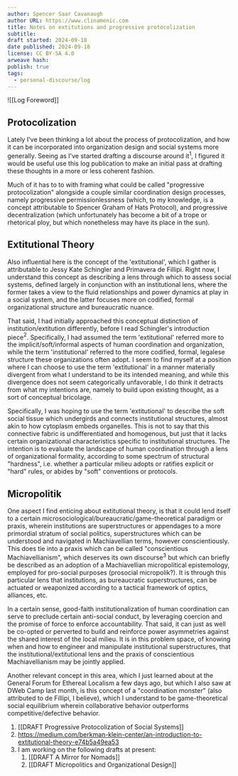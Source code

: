 ```yaml
---
author: Spencer Saar Cavanaugh
author URL: https://www.clinamenic.com
title: Notes on extitutions and progressive protocolization
subtitle: 
draft started: 2024-09-18
date published: 2024-09-18
license: CC BY-SA 4.0
arweave hash: 
publish: true
tags:
  - personal-discourse/log
---
```

![[Log Foreword]]

## Protocolization

Lately I've been thinking a lot about the process of protocolization, and how it can be incorporated into organization design and social systems more generally. Seeing as I've started drafting a discourse around it$^1$, I figured it would be useful use this log publication to make an initial pass at drafting these thoughts in a more or less coherent fashion. 

Much of it has to to with framing what could be called "progressive protocolization" alongside a couple similar coordination design processes, namely progressive permissionlessness (which, to my knowledge, is a concept attributable to Spencer Graham of Hats Protocol), and progressive decentralization (which unfortunately has become a bit of a trope or rhetorical ploy, but which nonetheless may have its place in the sun). 

## Extitutional Theory

Also influential here is the concept of the 'extitutional', which I gather is attributable to Jessy Kate Schingler and Primavera de Fillipi. Right now, I understand this concept as describing a lens through which to assess social systems, defined largely in conjunction with an institutional lens, where the former takes a view to the fluid relationships and power dynamics at play in a social system, and the latter focuses more on codified, formal organizational structure and bureaucratic nuance. 

That said, I had initially approached this conceptual distinction of institution/extitution differently, before I read Schingler's introduction piece$^2$. Specifically, I had assumed the term 'extitutional' referred more to the implicit/soft/informal aspects of human coordination and organization, while the term 'institutional' referred to the more codified, formal, legalese structure these organizations often adopt. I seem to find myself at a position where I can choose to use the term 'extitutional' in a manner materially divergent from what I understand to be its intended meaning, and while this divergence does not seem categorically unfavorable, I do think it detracts from what my intentions are, namely to build upon existing thought, as a sort of conceptual bricolage. 

Specifically, I was hoping to use the term 'extitutional' to describe the soft social tissue which undergirds and connects institutional structures, almost akin to how cytoplasm embeds organelles. This is not to say that this connective fabric is undifferentiated and homogenous, but just that it lacks certain organizational characteristics specific to institutional structures. The intention is to evaluate the landscape of human coordination through a lens of organizational formality, according to some spectrum of structural "hardness", i.e. whether a particular milieu adopts or ratifies explicit or "hard" rules, or abides by "soft" conventions or protocols.

## Micropolitik

One aspect I find enticing about extitutional theory, is that it could lend itself to a certain microsociological/bureaucratic/game-theoretical paradigm or praxis, wherein institutions are superstructures or appendages to a more primordial stratum of social politics, superstructures which can be understood and navigated in Machiavellian terms, however conscientiously. This does tie into a praxis which can be called "conscientious Machiavellianism", which deserves its own discourse$^3$ but which can briefly be described as an adoption of a Machiavellian micropolitical epistemology, employed for pro-social purposes (prosocial micropolik?). It is through this particular lens that institutions, as bureaucratic superstructures, can be actuated or weaponized according to a tactical framework of optics, alliances, etc.

In a certain sense, good-faith institutionalization of human coordination can serve to preclude certain anti-social conduct, by leveraging coercion and the promise of force to enforce accountability. That said, it can just as well be co-opted or perverted to build and reinforce power asymmetries against the shared interest of the local milieu. It is in this problem space, of knowing when and how to engineer and manipulate institutional superstructures, that the institutional/extitutional lens and the praxis of conscientious Machiavellianism may be jointly applied. 

Another relevant concept in this area, which I just learned about at the General Forum for Ethereal Localism a few days ago, but which I also saw at DWeb Camp last month, is this concept of a "coordination monster" (also attributed to de Fillipi, I believe), which I understand to be game-theoretical social equilibrium wherein collaborative behavior outperforms competitive/defective behavior.


1. [[DRAFT Progressive Protocolization of Social Systems]] 
2. https://medium.com/berkman-klein-center/an-introduction-to-extitutional-theory-e74b5a49ea53
3. I am working on the following drafts at present:
	1. [[DRAFT A Mirror for Nomads]]
	2. [[DRAFT Micropolitics and Organizational Design]]